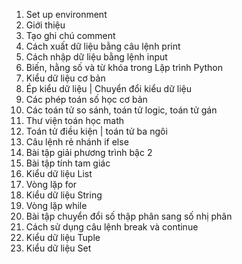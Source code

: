 01. Set up environment 
02. Giới thiệu 
03. Tạo ghi chú comment 
04. Cách xuất dữ liệu bằng câu lệnh print 
05. Cách nhập dữ liệu bằng lệnh input
06. Biến, hằng số và từ khóa trong Lập trình Python
07. Kiểu dữ liệu cơ bản 
08. Ép kiểu dữ liệu | Chuyển đổi kiểu dữ liệu
09. Các phép toán số học cơ bản
10. Các toán tử so sánh, toán tử logic, toán tử gán 
12. Thư viện toán học math
13. Toán tử điều kiện | toán tử ba ngôi
14. Câu lệnh rẻ nhánh if else
15. Bài tập giải phương trình bậc 2
16. Bài tập tính tam giác 
17. Kiểu dữ liệu List 
18. Vòng lặp for
20. Kiểu dữ liệu String
21. Vòng lặp while
22. Bài tập chuyển đổi số thập phân sang số nhị phân
23. Cách sử dụng câu lệnh break và continue 
24. Kiểu dữ liệu Tuple
25. Kiểu dữ liệu Set

    